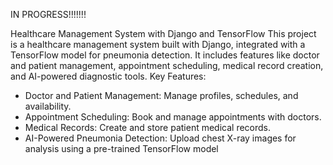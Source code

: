 IN PROGRESS!!!!!!!

Healthcare Management System with Django and TensorFlow 
This project is a healthcare management system built with Django, integrated with a TensorFlow model for pneumonia detection. It includes features like doctor and patient management, appointment scheduling, medical record creation, and AI-powered diagnostic tools.
Key Features:
* Doctor and Patient Management: Manage profiles, schedules, and availability.
* Appointment Scheduling: Book and manage appointments with doctors.
* Medical Records: Create and store patient medical records.
* AI-Powered Pneumonia Detection: Upload chest X-ray images for analysis using a pre-trained TensorFlow model
